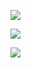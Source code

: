 [![](https://github-readme-stats.vercel.app/api?username=bootsareme&show_icons=true&theme=cobalt)](https://github.com/VJZ-Corp)

[![](https://github-readme-stats.vercel.app/api/top-langs/?username=bootsareme&show_icons=true&theme=aura)](https://github.com/VJZ-Corp)

[![](https://github-readme-stats.vercel.app/api/pin/?username=VJZ-Corp&repo=Toolboxal&theme=tokyonight)](https://github.com/VJZ-Corp/Toolboxal)
